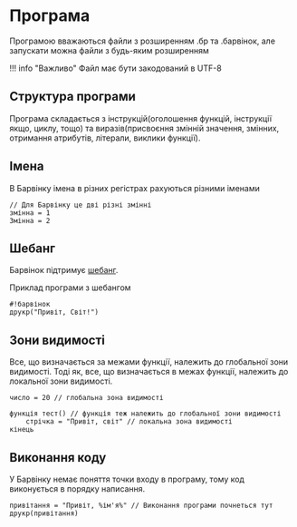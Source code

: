 # Програма

Програмою вважаються файли з розширенням .бр та .барвінок, але запускати можна файли з будь-яким розширенням

!!! info "Важливо"
    Файл має бути закодований в UTF-8

## Структура програми

Програма складається з інструкцій(оголошення функцій, інструкції якщо, циклу, тощо) та виразів(присвоєння змінній значення, змінних, отримання атрибутів, літерали, виклики функції).

## Імена

В Барвінку імена в різних регістрах рахуються різними іменами

``` periwinkle linenums="0"
// Для Барвінку це дві різні змінні
змінна = 1
Змінна = 2
```

## Шебанг

Барвінок підтримує [шебанг](https://uk.wikipedia.org/wiki/%D0%A8%D0%B5%D0%B1%D0%B0%D0%BD%D0%B3_(Unix)).

Приклад програми з шебангом

``` periwinkle linenums="0"
#!барвінок
друкр("Привіт, Світ!")
```

## Зони видимості

Все, що визначається за межами функції, належить до глобальної зони видимості. Тоді як, все, що визначається в межах функції, належить до локальної зони видимості.

``` periwinkle
число = 20 // глобальна зона видимості

функція тест() // функція теж належить до глобальної зони видимості
    стрічка = "Привіт, світ" // локальна зона видимості
кінець
```


## Виконання коду

У Барвінку немає поняття точки входу в програму, тому код виконується в порядку написання.

``` periwinkle
привітання = "Привіт, %ім'я%" // Виконання програми почнеться тут
друкр(привітання)
```

